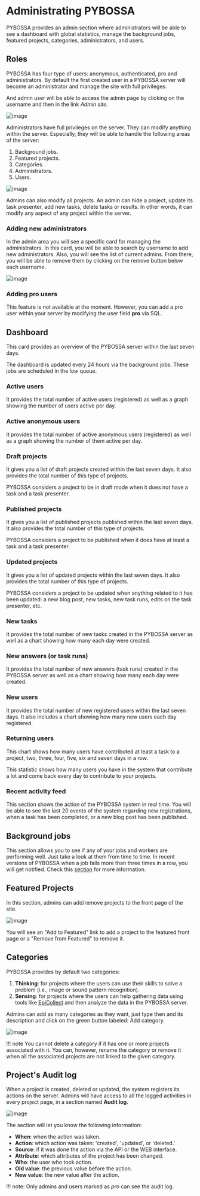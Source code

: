 # Administrating PYBOSSA

PYBOSSA provides an admin section where administrators will be able to see a dashboard with global statistics, manage the background jobs, featured projects, categories, administrators, and users.

## Roles

PYBOSSA has four type of users: anonymous, authenticated, pro and administrators. By default the first created user in a PYBOSSA server
will become an administrator and manage the site with full privileges.

And admin user will be able to access the admin page by clicking on the username and then in the link *Admin site*.

![image](http://i.imgur.com/5YWAJ8E.png)

Administrators have full privileges on the server. They can modify anything within the server. Especially, they will be able to handle the following areas of the server:

1.  Background jobs.
2.  Featured projects.
3.  Categories.
4.  Administrators.
5.  Users.

![image](http://i.imgur.com/cfUF6K2.png%0A%20:width:100%)

Admins can also modify all projects. An admin can hide a project, update its task presenter, add new tasks, delete tasks or results. In other words, it can modify any aspect of any project within the server.

### Adding new administrators
In the admin area you will see a specific card for managing the administrators. In this card, you will be able to search by username to add new administrators. Also, you will see the list of current admins. From there, you will be able to remove them by clicking on the remove button below each username. 

![image](http://i.imgur.com/WSwNFxy.png%0A%20:width:100%)

### Adding pro users
This feature is not available at the moment.  However, you can add a pro user within your server by modifying the user field **pro** via SQL.

## Dashboard
This card provides an overview of the PYBOSSA server within the last seven days. 

The dashboard is updated every 24 hours via the background jobs. These jobs are scheduled in the *low* queue.

### Active users
It provides the total number of active users (registered) as well as a graph showing the number of users active per day.

### Active anonymous users
It provides the total number of active anonymous users (registered) as well as a graph showing the number of them active per day.

### Draft projects
It gives you a list of draft projects created within the last seven days.  It also provides the total number of this type of projects.

PYBOSSA considers a project to be in draft mode when it does not have a task and a task presenter.

### Published projects
It gives you a list of published projects published within the last seven days.  It also provides the total number of this type of projects.

PYBOSSA considers a project to be published when it does have at least a task and a task presenter.

### Updated projects
It gives you a list of updated projects within the last seven days.  It also provides the total number of this type of projects.

PYBOSSA considers a project to be updated when anything related to it has been updated: a new blog post, new tasks, new task runs, edits on the task presenter, etc.

### New tasks
It provides the total number of new tasks created in the PYBOSSA server as well as a chart showing how many each day were created.

### New answers (or task runs)
It provides the total number of new answers (task runs) created in the PYBOSSA server as well as a chart showing how many each day were created.

### New users
It provides the total number of new registered users within the last seven days. It also includes a chart showing how many new users each day registered.

### Returning users
This chart shows how many users have contributed at least a task to a project, two, three, four, five, six and seven days in a row.

This statistic shows how many users you have in the system that contribute a lot and come back every day to contribute to your projects.

### Recent activity feed
This section shows the action of the PYBOSSA system in real time. You will be able to see the last 20 events of the system regarding new registrations, when a task has been completed, or a new blog post has been published.

## Background jobs
This section allows you to see if any of your jobs and workers are performing well. Just take a look at them from time to time. In recent versions of PYBOSSA when a job fails more than three times in a row, you will get notified. Check this [section](customizing.md#background-jobs-error-notifications) for more information.

## Featured Projects
In this section, admins can add/remove projects to the front page of the site.

![image](http://i.imgur.com/K9deWZo.png%0A%20:width:100%)

You will see an "Add to Featured" link to add a project to the featured front page or a "Remove from Featured" to remove it.

## Categories

PYBOSSA provides by default two categories:

1.  **Thinking**: for projects where the users can use their skills to
    solve a problem (i.e., image or sound pattern recognition).
2.  **Sensing**: for projects where the users can help gathering data
    using tools like [EpiCollect](http://plus.epicollect.net) and then
    analyze the data in the PYBOSSA server.

Admins can add as many categories as they want, just type then and its description and click on the green button labeled: Add category.

![image](http://i.imgur.com/FlTowJ7.png)

!!! note
    You cannot delete a category if it has one or more projects associated with it. You can, however, rename the category or remove it when all the associated projects are not linked to the given category.

## Project's Audit log

When a project is created, deleted or updated, the system registers its actions on the server. Admins will have access to all the logged activities in every project page, in a section named **Audit log**.

![image](http://i.imgur.com/BjcJQW7.png)

The section will let you know the following information:

-   **When**: when the action was taken.
-   **Action**: which action was taken: 'created', 'updated', or
    'deleted.'
-   **Source**: if it was done the action via the API or the WEB
    interface.
-   **Attribute**: which attributes of the project has been changed.
-   **Who**: the user who took action.
-   **Old value**: the previous value before the action.
-   **New value**: the new value after the action.

!!! note:
    Only admins and users marked as *pro* can see the audit log.


